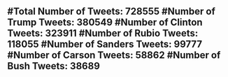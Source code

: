 #Total Number of Tweets: 728555 
#Number of Trump Tweets: 380549
#Number of Clinton Tweets: 323911
#Number of Rubio Tweets: 118055
#Number of Sanders Tweets: 99777
#Number of Carson Tweets: 58862
#Number of Bush Tweets: 38689
---
